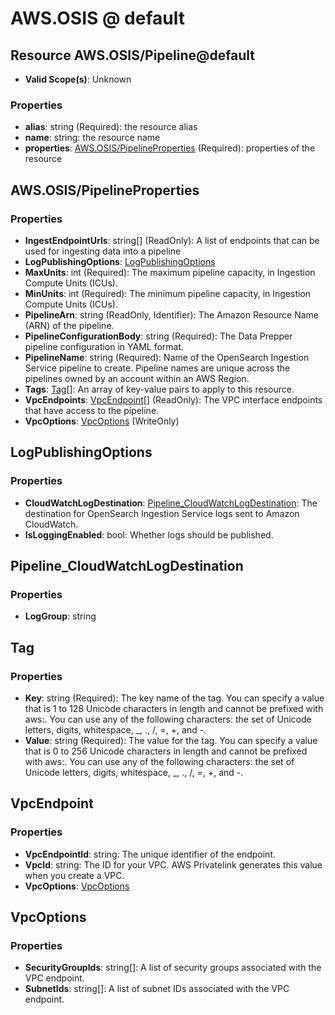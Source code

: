 # AWS.OSIS @ default

## Resource AWS.OSIS/Pipeline@default
* **Valid Scope(s)**: Unknown
### Properties
* **alias**: string (Required): the resource alias
* **name**: string: the resource name
* **properties**: [AWS.OSIS/PipelineProperties](#awsosispipelineproperties) (Required): properties of the resource

## AWS.OSIS/PipelineProperties
### Properties
* **IngestEndpointUrls**: string[] (ReadOnly): A list of endpoints that can be used for ingesting data into a pipeline
* **LogPublishingOptions**: [LogPublishingOptions](#logpublishingoptions)
* **MaxUnits**: int (Required): The maximum pipeline capacity, in Ingestion Compute Units (ICUs).
* **MinUnits**: int (Required): The minimum pipeline capacity, in Ingestion Compute Units (ICUs).
* **PipelineArn**: string (ReadOnly, Identifier): The Amazon Resource Name (ARN) of the pipeline.
* **PipelineConfigurationBody**: string (Required): The Data Prepper pipeline configuration in YAML format.
* **PipelineName**: string (Required): Name of the OpenSearch Ingestion Service pipeline to create. Pipeline names are unique across the pipelines owned by an account within an AWS Region.
* **Tags**: [Tag](#tag)[]: An array of key-value pairs to apply to this resource.
* **VpcEndpoints**: [VpcEndpoint](#vpcendpoint)[] (ReadOnly): The VPC interface endpoints that have access to the pipeline.
* **VpcOptions**: [VpcOptions](#vpcoptions) (WriteOnly)

## LogPublishingOptions
### Properties
* **CloudWatchLogDestination**: [Pipeline_CloudWatchLogDestination](#pipelinecloudwatchlogdestination): The destination for OpenSearch Ingestion Service logs sent to Amazon CloudWatch.
* **IsLoggingEnabled**: bool: Whether logs should be published.

## Pipeline_CloudWatchLogDestination
### Properties
* **LogGroup**: string

## Tag
### Properties
* **Key**: string (Required): The key name of the tag. You can specify a value that is 1 to 128 Unicode characters in length and cannot be prefixed with aws:. You can use any of the following characters: the set of Unicode letters, digits, whitespace, _, ., /, =, +, and -.
* **Value**: string (Required): The value for the tag. You can specify a value that is 0 to 256 Unicode characters in length and cannot be prefixed with aws:. You can use any of the following characters: the set of Unicode letters, digits, whitespace, _, ., /, =, +, and -.

## VpcEndpoint
### Properties
* **VpcEndpointId**: string: The unique identifier of the endpoint.
* **VpcId**: string: The ID for your VPC. AWS Privatelink generates this value when you create a VPC.
* **VpcOptions**: [VpcOptions](#vpcoptions)

## VpcOptions
### Properties
* **SecurityGroupIds**: string[]: A list of security groups associated with the VPC endpoint.
* **SubnetIds**: string[]: A list of subnet IDs associated with the VPC endpoint.

